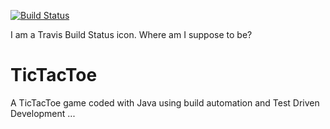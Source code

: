[![Build Status](https://travis-ci.org/ANewHope/TicTacToe.svg?branch=master)](https://travis-ci.org/ANewHope/TicTacToe)

I am a Travis Build Status icon. Where am I suppose to be?


TicTacToe
=========

A TicTacToe game coded with Java using build automation and Test Driven Development
...
